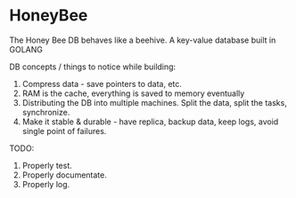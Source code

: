 # HoneyBee
The Honey Bee DB behaves like a beehive. A key-value database built in GOLANG



DB concepts / things to notice while building:

1. Compress data - save pointers to data, etc.
2. RAM is the cache, everything is saved to memory eventually
3. Distributing the DB into multiple machines. Split the data, split the tasks, synchronize.
4. Make it stable & durable - have replica, backup data, keep logs, avoid single point of failures.


TODO:
1. Properly test.
2. Properly documentate.
3. Properly log.

